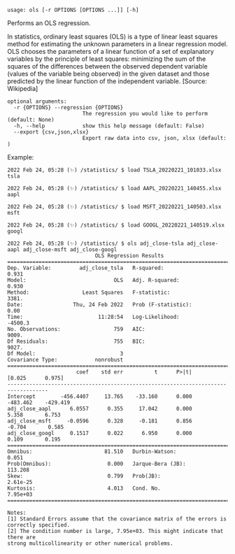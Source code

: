```
usage: ols [-r OPTIONS [OPTIONS ...]] [-h]
```

Performs an OLS regression.

In statistics, ordinary least squares (OLS) is a type of linear least squares method for estimating the unknown parameters in a linear regression model. OLS chooses the parameters of a linear function of a set of explanatory variables by the principle of least squares: minimizing the sum of the squares of the differences between the observed dependent variable (values of the variable being observed) in the given dataset and those predicted by the linear function of the independent variable. [Source: Wikipedia]

```
optional arguments:
  -r {OPTIONS} --regression {OPTIONS}
                        The regression you would like to perform (default: None)
  -h, --help            show this help message (default: False)
  --export {csv,json,xlsx}
                        Export raw data into csv, json, xlsx (default: )
```

Example:
```
2022 Feb 24, 05:28 (✨) /statistics/ $ load TSLA_20220221_101033.xlsx tsla

2022 Feb 24, 05:28 (✨) /statistics/ $ load AAPL_20220221_140455.xlsx aapl

2022 Feb 24, 05:28 (✨) /statistics/ $ load MSFT_20220221_140503.xlsx msft

2022 Feb 24, 05:28 (✨) /statistics/ $ load GOOGL_20220221_140519.xlsx googl
```
```
2022 Feb 24, 05:28 (✨) /statistics/ $ ols adj_close-tsla adj_close-aapl adj_close-msft adj_close-googl
                            OLS Regression Results                            
==============================================================================
Dep. Variable:         adj_close_tsla   R-squared:                       0.931
Model:                            OLS   Adj. R-squared:                  0.930
Method:                 Least Squares   F-statistic:                     3381.
Date:                Thu, 24 Feb 2022   Prob (F-statistic):               0.00
Time:                        11:28:54   Log-Likelihood:                -4500.3
No. Observations:                 759   AIC:                             9009.
Df Residuals:                     755   BIC:                             9027.
Df Model:                           3                                         
Covariance Type:            nonrobust                                         
===================================================================================
                      coef    std err          t      P>|t|      [0.025      0.975]
-----------------------------------------------------------------------------------
Intercept        -456.4407     13.765    -33.160      0.000    -483.462    -429.419
adj_close_aapl      6.0557      0.355     17.042      0.000       5.358       6.753
adj_close_msft     -0.0596      0.328     -0.181      0.856      -0.704       0.585
adj_close_googl     0.1517      0.022      6.950      0.000       0.109       0.195
==============================================================================
Omnibus:                       81.510   Durbin-Watson:                   0.051
Prob(Omnibus):                  0.000   Jarque-Bera (JB):              113.208
Skew:                           0.799   Prob(JB):                     2.61e-25
Kurtosis:                       4.013   Cond. No.                     7.95e+03
==============================================================================

Notes:
[1] Standard Errors assume that the covariance matrix of the errors is correctly specified.
[2] The condition number is large, 7.95e+03. This might indicate that there are
strong multicollinearity or other numerical problems.
```
```